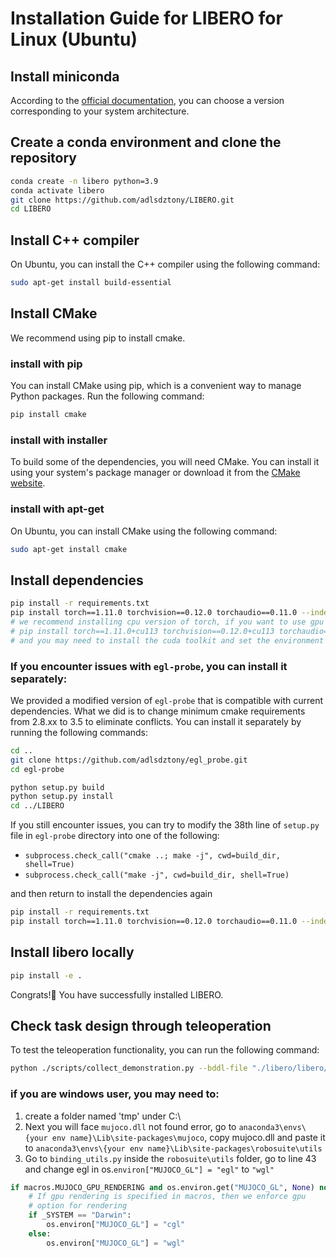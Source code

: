 # Installation Guide for LIBERO for Linux (Ubuntu)
## Install miniconda
According to the [official documentation](https://www.anaconda.com/docs/getting-started/miniconda/install#linux), you can choose a version corresponding to your system architecture.

## Create a conda environment and clone the repository
```bash
conda create -n libero python=3.9
conda activate libero
git clone https://github.com/adlsdztony/LIBERO.git
cd LIBERO
```

## Install C++ compiler
On Ubuntu, you can install the C++ compiler using the following command:
```bash
sudo apt-get install build-essential
```
## Install CMake
We recommend using pip to install cmake.
### install with pip
You can install CMake using pip, which is a convenient way to manage Python packages. Run the following command:
```bash
pip install cmake
```
### install with installer
To build some of the dependencies, you will need CMake. You can install it using your system's package manager or download it from the [CMake website](https://cmake.org/download/).

### install with apt-get
On Ubuntu, you can install CMake using the following command:
```bash
sudo apt-get install cmake
```

## Install dependencies
```bash
pip install -r requirements.txt
pip install torch==1.11.0 torchvision==0.12.0 torchaudio==0.11.0 --index-url https://download.pytorch.org/whl/cpu
# we recommend installing cpu version of torch, if you want to use gpu version, please change the command to:
# pip install torch==1.11.0+cu113 torchvision==0.12.0+cu113 torchaudio==0.11.0 --extra-index-url https://download.pytorch.org/whl/cu113
# and you may need to install the cuda toolkit and set the environment variable CUDA_HOME
```

### If you encounter issues with `egl-probe`, you can install it separately:
We provided a modified version of `egl-probe` that is compatible with current dependencies. What we did is to change minimum cmake requirements from 2.8.xx to 3.5 to eliminate conflicts. You can install it separately by running the following commands:
```bash
cd ..
git clone https://github.com/adlsdztony/egl_probe.git
cd egl-probe

python setup.py build
python setup.py install
cd ../LIBERO
```
If you still encounter issues, you can try to modify the 38th line of `setup.py` file in `egl-probe` directory into one of the following:
- `subprocess.check_call("cmake ..; make -j", cwd=build_dir, shell=True)`
- `subprocess.check_call("make -j", cwd=build_dir, shell=True)`
 
 and then return to install the dependencies again
```bash
pip install -r requirements.txt
pip install torch==1.11.0 torchvision==0.12.0 torchaudio==0.11.0 --index-url https://download.pytorch.org/whl/cpu
```

## Install libero locally
```bash
pip install -e .
```

Congrats!🎉 You have successfully installed LIBERO.

## Check task design through teleoperation
To test the teleoperation functionality, you can run the following command:
```bash
python ./scripts/collect_demonstration.py --bddl-file "./libero/libero/bddl_files/libero_90/KITCHEN_SCENE1_open_the_bottom_drawer_of_the_cabinet.bddl" --device keyboard --robots Panda
```

### if you are windows user, you may need to:
1. create a folder named 'tmp' under C:\
2. Next you will face `mujoco.dll` not found error, go to `anaconda3\envs\{your env name}\Lib\site-packages\mujoco`, copy mujoco.dll and paste it to `anaconda3\envs\{your env name}\Lib\site-packages\robosuite\utils`
3. Go to `binding_utils.py` inside the `robosuite\utils` folder, go to line 43 and change egl in os.`environ["MUJOCO_GL"] = "egl"` to `"wgl"`
```python
if macros.MUJOCO_GPU_RENDERING and os.environ.get("MUJOCO_GL", None) not in ["osmesa", "glx"]:
    # If gpu rendering is specified in macros, then we enforce gpu
    # option for rendering
    if _SYSTEM == "Darwin":
        os.environ["MUJOCO_GL"] = "cgl"
    else:
        os.environ["MUJOCO_GL"] = "wgl"
```




